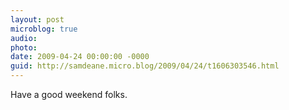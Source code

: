 ```yaml
---
layout: post
microblog: true
audio: 
photo: 
date: 2009-04-24 00:00:00 -0000
guid: http://samdeane.micro.blog/2009/04/24/t1606303546.html
---
```

Have a good weekend folks.
